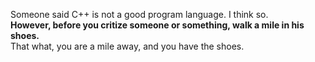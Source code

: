 Someone said C++ is not a good program language. I think so.  
__However, before you critize someone or something, walk a mile in his shoes.__  
That what, you are a mile away, and you have the shoes.
